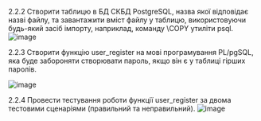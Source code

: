 2.2.2 Створити таблицю в БД СКБД PostgreSQL, назва якої відповідає назві файлу, та
завантажити вміст файлу у таблицю, використовуючи будь-який засіб імпорту, наприклад,
команду \COPY утиліти psql. 
![image](https://github.com/user-attachments/assets/e9672686-d5b6-4342-974a-f7097a32c8fc)

2.2.3 Створити функцію user_register на мові програмування PL/pgSQL, яка буде
забороняти створювати пароль, якщо він є у таблиці гірших паролів.

![image](https://github.com/user-attachments/assets/92823e4e-8a76-4fde-bb0b-8e8414c1feeb)

2.2.4 Провести тестування роботи функції user_register за двома тестовими
сценаріями (правильний та неправильний).
![image](https://github.com/user-attachments/assets/f750a6c9-b13f-4758-8199-f4fec6755bba)
